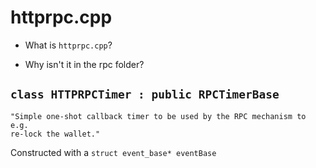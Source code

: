 # httprpc.cpp

- What is `httprpc.cpp`? 

- Why isn't it in the rpc folder?

## `class HTTPRPCTimer : public RPCTimerBase`

    "Simple one-shot callback timer to be used by the RPC mechanism to e.g.
    re-lock the wallet."

Constructed with a `struct event_base* eventBase` 
